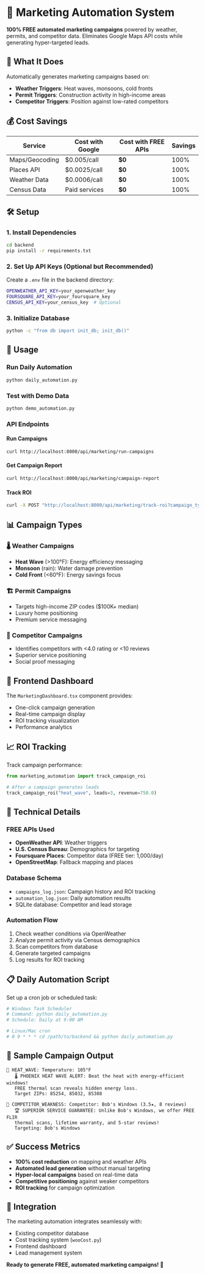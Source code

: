 # 🚀 Marketing Automation System

**100% FREE automated marketing campaigns** powered by weather, permits, and competitor data. Eliminates Google Maps API costs while generating hyper-targeted leads.

## 🎯 What It Does

Automatically generates marketing campaigns based on:
- **Weather Triggers**: Heat waves, monsoons, cold fronts
- **Permit Triggers**: Construction activity in high-income areas
- **Competitor Triggers**: Position against low-rated competitors

## 💰 Cost Savings

| Service | Cost with Google | Cost with FREE APIs | Savings |
|---------|------------------|-------------------|---------|
| Maps/Geocoding | $0.005/call | **$0** | 100% |
| Places API | $0.0025/call | **$0** | 100% |
| Weather Data | $0.0006/call | **$0** | 100% |
| Census Data | Paid services | **$0** | 100% |

## 🛠️ Setup

### 1. Install Dependencies
```bash
cd backend
pip install -r requirements.txt
```

### 2. Set Up API Keys (Optional but Recommended)
Create a `.env` file in the backend directory:
```bash
OPENWEATHER_API_KEY=your_openweather_key
FOURSQUARE_API_KEY=your_foursquare_key
CENSUS_API_KEY=your_census_key  # Optional
```

### 3. Initialize Database
```bash
python -c "from db import init_db; init_db()"
```

## 🚀 Usage

### Run Daily Automation
```bash
python daily_automation.py
```

### Test with Demo Data
```bash
python demo_automation.py
```

### API Endpoints

#### Run Campaigns
```bash
curl http://localhost:8000/api/marketing/run-campaigns
```

#### Get Campaign Report
```bash
curl http://localhost:8000/api/marketing/campaign-report
```

#### Track ROI
```bash
curl -X POST "http://localhost:8000/api/marketing/track-roi?campaign_type=heat_wave&leads=5&revenue=1500"
```

## 📊 Campaign Types

### 🌡️ Weather Campaigns
- **Heat Wave** (>100°F): Energy efficiency messaging
- **Monsoon** (rain): Water damage prevention
- **Cold Front** (<60°F): Energy savings focus

### 🏗️ Permit Campaigns
- Targets high-income ZIP codes ($100K+ median)
- Luxury home positioning
- Premium service messaging

### 🏢 Competitor Campaigns
- Identifies competitors with <4.0 rating or <10 reviews
- Superior service positioning
- Social proof messaging

## 🎨 Frontend Dashboard

The `MarketingDashboard.tsx` component provides:
- One-click campaign generation
- Real-time campaign display
- ROI tracking visualization
- Performance analytics

## 📈 ROI Tracking

Track campaign performance:
```python
from marketing_automation import track_campaign_roi

# After a campaign generates leads
track_campaign_roi("heat_wave", leads=3, revenue=750.0)
```

## 🔧 Technical Details

### FREE APIs Used
- **OpenWeather API**: Weather triggers
- **U.S. Census Bureau**: Demographics for targeting
- **Foursquare Places**: Competitor data (FREE tier: 1,000/day)
- **OpenStreetMap**: Fallback mapping and places

### Database Schema
- `campaigns_log.json`: Campaign history and ROI tracking
- `automation_log.json`: Daily automation results
- SQLite database: Competitor and lead storage

### Automation Flow
1. Check weather conditions via OpenWeather
2. Analyze permit activity via Census demographics
3. Scan competitors from database
4. Generate targeted campaigns
5. Log results for ROI tracking

## 📋 Daily Automation Script

Set up a cron job or scheduled task:
```bash
# Windows Task Scheduler
# Command: python daily_automation.py
# Schedule: Daily at 9:00 AM

# Linux/Mac cron
# 0 9 * * * cd /path/to/backend && python daily_automation.py
```

## 🎯 Sample Campaign Output

```
📢 HEAT_WAVE: Temperature: 105°F
   🌡️ PHOENIX HEAT WAVE ALERT: Beat the heat with energy-efficient windows!
   FREE thermal scan reveals hidden energy loss.
   Target ZIPs: 85254, 85032, 85308

📢 COMPETITOR_WEAKNESS: Competitor: Bob's Windows (3.5★, 8 reviews)
   🏆 SUPERIOR SERVICE GUARANTEE: Unlike Bob's Windows, we offer FREE FLIR
   thermal scans, lifetime warranty, and 5-star reviews!
   Targeting: Bob's Windows
```

## ✅ Success Metrics

- **100% cost reduction** on mapping and weather APIs
- **Automated lead generation** without manual targeting
- **Hyper-local campaigns** based on real-time data
- **Competitive positioning** against weaker competitors
- **ROI tracking** for campaign optimization

## 🔄 Integration

The marketing automation integrates seamlessly with:
- Existing competitor database
- Cost tracking system (`wooCost.py`)
- Frontend dashboard
- Lead management system

**Ready to generate FREE, automated marketing campaigns! 🎯**